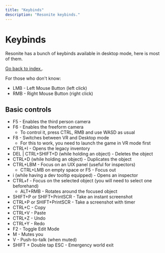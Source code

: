 ```yaml
---
title: "Keybinds"
description: "Resonite keybinds."
---
```


# Keybinds

Resonite has a bunch of keybinds available in desktop mode, here is most of them.

[Go back to index.](/wiki/resonite/).

For those who don't know:

- LMB - Left Mouse Button (left click)
- RMB - Right Mouse Button (right click)

## Basic controls

- F5 - Enables the third person camera
- F6 - Enables the freeform camera
  - To control it, press CTRL, RMB and use WASD as usual
- F8 - Switches between VR and Desktop mode
  - For this to work, you need to launch the game in VR mode first
- CTRL+I - Opens the legacy inventory
- DEL | CTRL+SHIFT+D (while holding an object) - Deletes the object
- CTRL+D (while holding an object) - Duplicates the object
- CTRL+LBM - Focus on an UIX panel (useful for inspectors)
  - CTRL+LMB on empty space or F5 - Focus out
- i (while having a dev tooltip equipped) - Opens an inspector
- CTRL+f - Focus on the selected object (you will need to select one beforehand)
  - ALT+RMB - Rotates around the focused object
- SHIFT+P or SHIFT+PrintSCR - Take an instant screenshot
- CTRL+P or SHIFT+PrintSCR - Take a screenshot with timer
- CTRL+C - Copy
- CTRL+V - Paste
- CTRL+Z - Undo
- CTRL+Y - Redo
- F2 - Toggle Edit Mode
- M - Mutes you
- V - Push-to-talk (when muted)
- SHIFT + Double tap ESC - Emergency world exit
